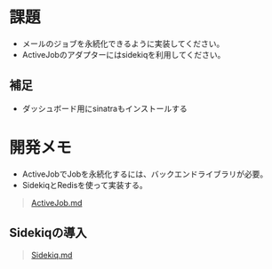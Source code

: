 # 課題
- メールのジョブを永続化できるように実装してください。
- ActiveJobのアダプターにはsidekiqを利用してください。

## 補足
- ダッシュボード用にsinatraもインストールする

# 開発メモ
- ActiveJobでJobを永続化するには、バックエンドライブラリが必要。
- SidekiqとRedisを使って実装する。

> [ActiveJob.md](https://github.com/satoshitodaka/TIL/blob/main/06_InstaClone/12_install_sidekiq/ActiveJob.md)

## Sidekiqの導入
> [Sidekiq.md](https://github.com/satoshitodaka/TIL/blob/main/06_InstaClone/12_install_sidekiq/Sidekiq.md)

